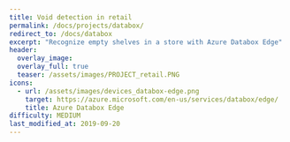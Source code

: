 ```yaml
---
title: Void detection in retail
permalink: /docs/projects/databox/
redirect_to: /docs/databox
excerpt: "Recognize empty shelves in a store with Azure Databox Edge"
header:
  overlay_image: 
  overlay_full: true
  teaser: /assets/images/PROJECT_retail.PNG
icons:
  - url: /assets/images/devices_databox-edge.png
    target: https://azure.microsoft.com/en-us/services/databox/edge/
    title: Azure Databox Edge
difficulty: MEDIUM
last_modified_at: 2019-09-20
---
```

